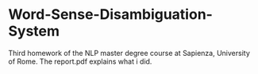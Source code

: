 # Word-Sense-Disambiguation-System

Third homework of the NLP master degree course at Sapienza, University of Rome. The report.pdf explains what i did.
